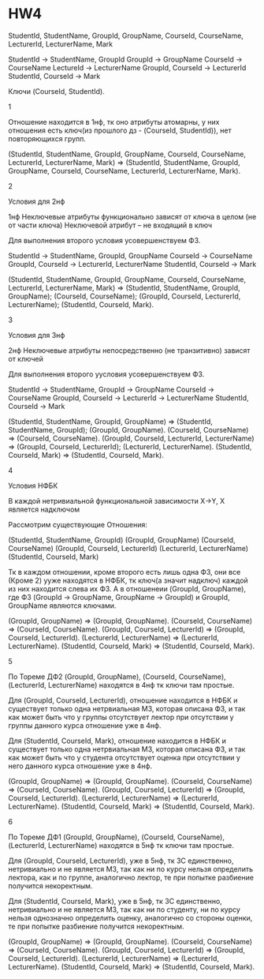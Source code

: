 # HW4

StudentId, StudentName, GroupId, GroupName, CourseId, CourseName, LecturerId, LecturerName, Mark

StudentId           -> StudentName, GroupId
GroupId             -> GroupName
CourseId            -> CourseName
LectureId           -> LecturerName
GroupId, CourseId   -> LecturerId
StudentId, CourseId -> Mark

Ключи (CourseId, StudentId).

1

Отношение находится в 1нф, тк оно атрибуты атомарны, у них отношения есть ключ(из прошлого дз - (CourseId, StudentId)), нет повторяющихся групп.

(StudentId, StudentName, GroupId, GroupName, CourseId, CourseName, LecturerId, LecturerName, Mark) => (StudentId, StudentName, GroupId, GroupName, CourseId, CourseName, LecturerId, LecturerName, Mark).

2

Условия для 2нф

1нф
Неключевые атрибуты функционально зависят от ключа в целом (не от части ключа)
Неключевой атрибут – не входящий в ключ

Для выполнения второго условия усовершенствуем ФЗ.

StudentId           -> StudentName, GroupId, GroupName
CourseId            -> CourseName
GroupId, CourseId   -> LecturerId, LecturerName
StudentId, CourseId -> Mark

(StudentId, StudentName, GroupId, GroupName, CourseId, CourseName, LecturerId, LecturerName, Mark) => (StudentId, StudentName, GroupId, GroupName); (CourseId, CourseName); (GroupId, CourseId, LecturerId, LecturerName); (StudentId, CourseId, Mark).

3

Условия для 3нф

2нф
Неключевые атрибуты непосредственно (не транзитивно) зависят от ключей

Для выполнения второго уусловия усовершенствуем ФЗ.

StudentId           -> StudentName, GroupId -> GroupName
CourseId            -> CourseName
GroupId, CourseId   -> LecturerId           -> LecturerName
StudentId, CourseId -> Mark

(StudentId, StudentName, GroupId, GroupName) => (StudentId, StudentName, GroupId); (GroupId, GroupName).
(CourseId, CourseName) => (CourseId, CourseName).
(GroupId, CourseId, LecturerId, LecturerName) => (GroupId, CourseId, LecturerId); (LecturerId, LecturerName).
(StudentId, CourseId, Mark) => (StudentId, CourseId, Mark).

4

Условия НФБК

В каждой нетривиальной функциональной зависимости X→Y, X является надключом

Рассмотрим существующие Отношения:

(StudentId, StudentName, GroupId)
(GroupId, GroupName)
(CourseId, CourseName)
(GroupId, CourseId, LecturerId)
(LecturerId, LecturerName)
(StudentId, CourseId, Mark)

Тк в каждом отношении, кроме второго есть лишь одна ФЗ, они все (Кроме 2) ууже находятся в НФБК, тк ключ(а значит надключ) каждой из них находится слева их ФЗ.
А в отношенеии (GroupId, GroupName), где ФЗ (GroupId -> GroupName, GroupName -> GroupId) и GroupId, GroupName являются ключами.

(GroupId, GroupName) => (GroupId, GroupName).
(CourseId, CourseName) => (CourseId, CourseName).
(GroupId, CourseId, LecturerId) => (GroupId, CourseId, LecturerId). 
(LecturerId, LecturerName) => (LecturerId, LecturerName).
(StudentId, CourseId, Mark) => (StudentId, CourseId, Mark).

5

По Тореме ДФ2 (GroupId, GroupName), (CourseId, CourseName), (LecturerId, LecturerName) находятся в 4нф тк ключи там простые.

Для (GroupId, CourseId, LecturerId), отношение находится в НФБК и существует только одна нетрвиальная МЗ, которая описана ФЗ, и так как может быть что у группы отсутствует лектор при отсутствии у группы данного курса отношение уже в 4нф.

Для (StudentId, CourseId, Mark), отношение находится в НФБК и существует только одна нетрвиальная МЗ, которая описана ФЗ, и так как может быть что у студента отсутствует оценка при отсутствии у него данного курса отношение уже в 4нф.



(GroupId, GroupName) => (GroupId, GroupName).
(CourseId, CourseName) => (CourseId, CourseName).
(GroupId, CourseId, LecturerId) => (GroupId, CourseId, LecturerId). 
(LecturerId, LecturerName) => (LecturerId, LecturerName).
(StudentId, CourseId, Mark) => (StudentId, CourseId, Mark).

6

По Тореме ДФ1 (GroupId, GroupName), (CourseId, CourseName), (LecturerId, LecturerName) находятся в 5нф тк ключи там простые.

Для (GroupId, CourseId, LecturerId), уже в 5нф, тк ЗС единственно, нетривиально и не является МЗ, так как ни по курсу нельзя определить лектора, как и по группе, аналогично лектор, те при попытке разбиение получится некоректным.

Для (StudentId, CourseId, Mark), уже в 5нф, тк ЗС единственно, нетривиально и не является МЗ, так как ни по студенту, ни по курсу нельзя однозначно определить оценку, аналогично со стороны оценки, те при попытке разбиение получится некоректным.

(GroupId, GroupName) => (GroupId, GroupName).
(CourseId, CourseName) => (CourseId, CourseName).
(GroupId, CourseId, LecturerId) => (GroupId, CourseId, LecturerId). 
(LecturerId, LecturerName) => (LecturerId, LecturerName).
(StudentId, CourseId, Mark) => (StudentId, CourseId, Mark).
